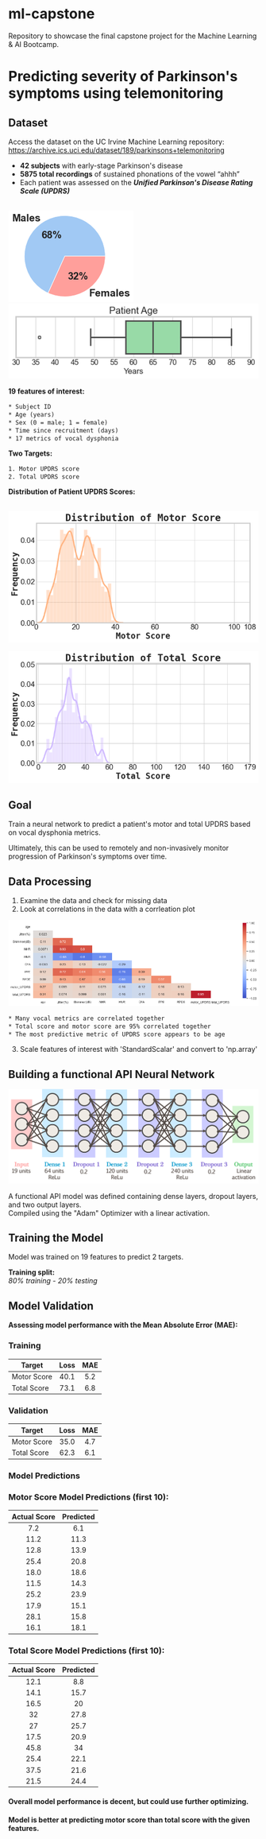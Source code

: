 # ml-capstone
Repository to showcase the final capstone project for the Machine Learning &amp; AI Bootcamp.

# Predicting severity of Parkinson's symptoms using telemonitoring

## Dataset

Access the dataset on the UC Irvine Machine Learning repository: <br>
https://archive.ics.uci.edu/dataset/189/parkinsons+telemonitoring

* **42 subjects** with early-stage Parkinson's disease 
* **5875 total recordings** of sustained phonations of the vowel “ahhh”
* Each patient was assessed on the _**Unified Parkinson's Disease Rating Scale (UPDRS)**_ <br><br>


<!-- Insert demographics of age and sex here -->
![Pie chart of patient sex](/piechart_sex.png) &emsp; ![Pie chart of patient sex](/age_boxplot_updated.png)
  
**19 features of interest:**

    * Subject ID
    * Age (years)
    * Sex (0 = male; 1 = female)
    * Time since recruitment (days)
    * 17 metrics of vocal dysphonia

**Two Targets:**

    1. Motor UPDRS score
    2. Total UPDRS score

**Distribution of Patient UPDRS Scores:** <br><br>

<!-- Insert score distribution plots here -->
![histogram of motor UPDRS score](/dist_motor_score.png)

![histogram of total UPDRS score](/dist_total_score.png)

## Goal

Train a neural network to predict a patient's motor and total UPDRS based on vocal dysphonia metrics.

Ultimately, this can be used to remotely and non-invasively monitor progression of Parkinson's symptoms over time.

## Data Processing

1. Examine the data and check for missing data
2. Look at correlations in the data with a corrleation plot

<!--Insert correlation plot here -->
![Feature correlation plot](/feature_correlation_plot.png)

    * Many vocal metrics are correlated together
    * Total score and motor score are 95% correlated together
    * The most predictive metric of UPDRS score appears to be age
   
3. Scale features of interest with 'StandardScalar' and convert to 'np.array'

## Building a functional API Neural Network <br>

<!-- model schematic here -->
![Neural network schematic](/neural_network_archit.png)

A functional API model was defined containing dense layers, dropout layers, and two output layers. <br>
Compiled using the "Adam"  Optimizer with a linear activation.

## Training the Model

Model was trained on 19 features to predict 2 targets.

**Training split:** <br>_80% training - 20% testing_

<!-- Consider putting the model loss plot here -->

## Model Validation

**Assessing model performance with the Mean Absolute Error (MAE):**

### Training
| Target        | Loss |  MAE  |
| ------------- |:----:| :----:|
| Motor Score   | 40.1 |  5.2  |
| Total Score   | 73.1 |  6.8  |

### Validation
| Target        | Loss  | MAE   |
| ------------- |:-----:| :----:|
| Motor Score   | 35.0  |  4.7  |
| Total Score   | 62.3  |  6.1  |

### Model Predictions

### Motor Score Model Predictions (first 10):
| Actual Score | Predicted |
| :----------: |:---------:|
|    7.2       |    6.1    |
|    11.2      |    11.3   |
|    12.8      |    13.9   |
|    25.4      |    20.8   |
|    18.0      |    18.6   |
|    11.5      |    14.3   |
|    25.2      |    23.9   |
|    17.9      |    15.1   |
|    28.1      |    15.8   |
|    16.1      |    18.1   |

### Total Score Model Predictions (first 10):
| Actual Score | Predicted |
| :----------: |:---------:|
|    12.1      |    8.8    |
|    14.1      |    15.7   |
|    16.5      |    20     |
|    32        |    27.8   |
|    27        |    25.7   |
|    17.5      |    20.9   |
|    45.8      |    34     |
|    25.4      |    22.1   |
|    37.5      |    21.6   |
|    21.5      |    24.4   |

#### Overall model performance is decent, but could use further optimizing.

#### Model is better at predicting motor score than total score with the given features.




